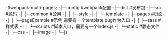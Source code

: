 -#webpack-multi-pages;
-├─config                #webpack配置
-├─dist                  #发布包
-├─src                   #源码
-│  ├─common             #公用
-│  │  ├─style
-│  │  └─template
-│  ├─pages              #页面
-│  │  └─pageExample     #示例 需要有一个template.pug作为入口
-│  │      ├─sass        #样式表
-│  │      └─scripts     #脚本入口，需要有一个index.js
-│  └─static             #静态文件
-│      ├─css
-│      ├─image
-│      └─js
